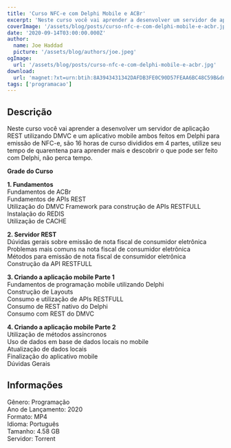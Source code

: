 ```yaml
---
title: 'Curso NFC-e com Delphi Mobile e ACBr'
excerpt: 'Neste curso você vai aprender a desenvolver um servidor de aplicação REST utilizando DMVC e um aplicativo mobile ambos feitos em Delphi para emissão de NFC-e, são 16 horas de curso divididos em 4 partes, utilize seu tempo de quarentena para aprender mais e descobrir o que pode ser feito co'
coverImage: '/assets/blog/posts/curso-nfc-e-com-delphi-mobile-e-acbr.jpg'
date: '2020-09-14T03:00:00.000Z'
author:
  name: Joe Haddad
  picture: '/assets/blog/authors/joe.jpeg'
ogImage:
  url: '/assets/blog/posts/curso-nfc-e-com-delphi-mobile-e-acbr.jpg'
download:
  url: 'magnet:?xt=urn:btih:8A3943431342DAFDB3FE0C90D57FEAA6BC48C59B&dn=Curso%20NFC-e%20com%20Delphi%20Mobile%20e%20ACBr%20-%20WKTecnologia&tr=udp%3a%2f%2ftracker.openbittorrent.com%3a1337%2fannounce&tr=udp%3a%2f%2ftracker.opentrackr.org%3a1337%2fannounce'
tags: ['programacao']
---
```

<h2>Descrição</h2>
<p></p><p>Neste curso você vai aprender a desenvolver um servidor de aplicação REST utilizando DMVC e um aplicativo mobile ambos feitos em Delphi para emissão de NFC-e, são 16 horas de curso divididos em 4 partes, utilize seu tempo de quarentena para aprender mais e descobrir o que pode ser feito com Delphi, não perca tempo.</p><p><strong>Grade do Curso</strong></p><p><strong>1. Fundamentos</strong><br/>Fundamentos de ACBr<br/>Fundamentos de APIs REST<br/>Utilização do DMVC Framework para construção de APIs RESTFULL<br/>Instalação do REDIS<br/>Utilização de CACHE</p><p><strong>2. Servidor REST</strong><br/>Dúvidas gerais sobre emissão de nota fiscal de consumidor eletrônica<br/>Problemas mais comuns na nota fiscal de consumidor eletrônica<br/>Métodos para emissão de nota fiscal de consumidor eletrônica<br/>Construção da API RESTFULL</p><p><strong>3. Criando a aplicação mobile Parte 1</strong><br/>Fundamentos de programação mobile utilizando Delphi<br/>Construção de Layouts<br/>Consumo e utilização de APIs RESTFULL<br/>Consumo de REST nativo do Delphi<br/>Consumo com REST do DMVC</p><p><strong>4. Criando a aplicação mobile Parte 2</strong><br/>Utilização de métodos assíncronos<br/>Uso de dados em base de dados locais no mobile<br/>Atualização de dados locais<br/>Finalização do aplicativo mobile<br/>Dúvidas Gerais</p><h2>Informações</h2><p>Gênero: Programação<br/>Ano de Lançamento: 2020<br/>Formato: MP4<br/>Idioma: Português<br/>Tamanho: 4.58 GB<br/>Servidor: Torrent</p>